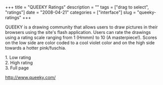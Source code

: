 +++
title = "QUEEKY Ratings"
description = ""
tags = ["drag to select", "ratings"]
date = "2008-04-21"
categories = ["interface"]
slug = "queeky-ratings"
+++


<p>QUEEKY is a drawing community that allows users to draw pictures in their browsers using the site's flash application. Users can rate the drawings using a rating scale ranging from 1 (Hmmm) to 10 (A masterpiece!). Scores on the low side are color coded to a cool violet color and on the high side towards a hotter pink/fuschia.</p>
<div id="screens-full" class="clear"><div class="caption">1. Low rating</div><div class="fullimg clear"><a href="/media/interface/queeky-rating-1.png" class="group" rel="group" title="1. Low rating"><img src="/media/interface/queeky-rating-1.png" alt="" class="img-responsive"></a></div></div><div id="screens-full" class="clear"><div class="caption">2. High rating</div><div class="fullimg clear"><a href="/media/interface/queeky-rating-2.png" class="group" rel="group" title="2. High rating"><img src="/media/interface/queeky-rating-2.png" alt="" class="img-responsive"></a></div></div><div id="screens-full" class="clear"><div class="caption">3. Full page</div><div class="fullimg clear"><a href="/media/interface/queeky-rating-3.png" class="group" rel="group" title="3. Full page"><img src="/media/interface/queeky-rating-3.png" alt="" class="img-responsive"></a></div></div>        
<p><a href="http://www.queeky.com/">http://www.queeky.com/</a></p>

